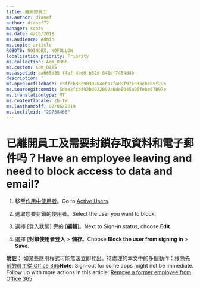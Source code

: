 ```yaml
---
title: 離開的員工
ms.author: dianef
author: dianef77
manager: scotv
ms.date: 4/16/2018
ms.audience: Admin
ms.topic: article
ROBOTS: NOINDEX, NOFOLLOW
localization_priority: Priority
ms.collection: Adm_O365
ms.custom: Adm_O365
ms.assetid: ba665d35-f4af-4bd0-b52d-841df7454d4b
description: ''
ms.openlocfilehash: c3ffcb36c9030204eba7fa89f97c93aebcb5f29b
ms.sourcegitcommit: 5dee2fcb492bd922092a6de8045a95febe57b97e
ms.translationtype: MT
ms.contentlocale: zh-TW
ms.lasthandoff: 02/06/2019
ms.locfileid: "29758466"
---
```

# <a name="have-an-employee-leaving-and-need-to-block-access-to-data-and-email"></a><span data-ttu-id="f2ee5-102">已離開員工及需要封鎖存取資料和電子郵件吗？</span><span class="sxs-lookup"><span data-stu-id="f2ee5-102">Have an employee leaving and need to block access to data and email?</span></span>
  
1. <span data-ttu-id="f2ee5-103">移至[作用中使用者](https://admin.microsoft.com/Adminportal/Home?source=applauncher#/users)。</span><span class="sxs-lookup"><span data-stu-id="f2ee5-103">Go to [Active Users](https://admin.microsoft.com/Adminportal/Home?source=applauncher#/users).</span></span>
    
2. <span data-ttu-id="f2ee5-104">選取您要封鎖的使用者。</span><span class="sxs-lookup"><span data-stu-id="f2ee5-104">Select the user you want to block.</span></span> 
    
3. <span data-ttu-id="f2ee5-105">選擇 [登入狀態] 旁的 [**編輯**]。</span><span class="sxs-lookup"><span data-stu-id="f2ee5-105">Next to Sign-in status, choose **Edit**.</span></span> 
    
4. <span data-ttu-id="f2ee5-106">選擇 [**封鎖使用者登入** \> **儲存**。</span><span class="sxs-lookup"><span data-stu-id="f2ee5-106">Choose **Block the user from signing in** \> **Save**.</span></span> 
    
 <span data-ttu-id="f2ee5-p101">**附註**： 如某些應用程式可能無法立即登出。待處理的本文中的多個動作：[移除先前的員工從 Office 365](https://support.office.com/article/Remove-a-former-employee-from-Office-365-44d96212-4d90-4027-9aa9-a95eddb367d1.aspx)</span><span class="sxs-lookup"><span data-stu-id="f2ee5-p101">**Note**: Sign-out for some apps might not be immediate. Follow up with more actions in this article: [Remove a former employee from Office 365](https://support.office.com/article/Remove-a-former-employee-from-Office-365-44d96212-4d90-4027-9aa9-a95eddb367d1.aspx)</span></span>
  

